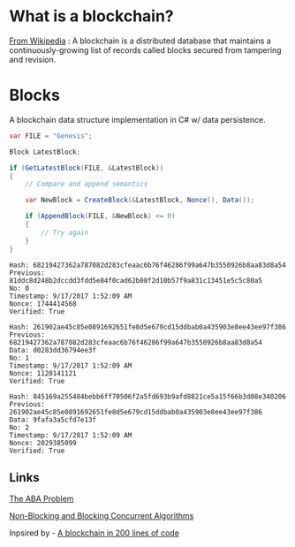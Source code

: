 # What is a blockchain?

[From Wikipedia](https://en.wikipedia.org/wiki/Blockchain) : A blockchain is a distributed database that maintains a continuously-growing list of records called blocks secured from tampering and revision.


# Blocks

A blockchain data structure implementation in C# w/ data persistence.

```csharp
var FILE = "Genesis";

Block LatestBlock;

if (GetLatestBlock(FILE, &LatestBlock))
{
    // Compare and append semantics

    var NewBlock = CreateBlock(&LatestBlock, Nonce(), Data());

    if (AppendBlock(FILE, &NewBlock) <= 0)
    {
        // Try again
    }
}
```

```
Hash: 68219427362a787082d283cfeaac6b76f46286f99a647b3550926b8aa83d8a54
Previous: 81ddc8d248b2dccdd3fdd5e84f0cad62b08f2d10b57f9a831c13451e5c5c80a5
No: 0
Timestamp: 9/17/2017 1:52:09 AM
Nonce: 1744414568
Verified: True

Hash: 261902ae45c85e0891692651fe8d5e679cd15ddbab0a435903e8ee43ee97f386
Previous: 68219427362a787082d283cfeaac6b76f46286f99a647b3550926b8aa83d8a54
Data: d0283dd36794ee3f
No: 1
Timestamp: 9/17/2017 1:52:09 AM
Nonce: 1120141121
Verified: True

Hash: 845169a255484bebb6ff70506f2a5fd693b9afd8821ce5a15f66b3d08e340206
Previous: 261902ae45c85e0891692651fe8d5e679cd15ddbab0a435903e8ee43ee97f386
Data: 9fafa3a5cfd7e13f
No: 2
Timestamp: 9/17/2017 1:52:09 AM
Nonce: 2029385099
Verified: True
```

## Links

[The ABA Problem](https://en.wikipedia.org/wiki/ABA_problem)

[Non-Blocking and Blocking Concurrent Algorithms](http://www.research.ibm.com/people/m/michael/podc-1996.pdf)

Inpsired by - [A blockchain in 200 lines of code](https://medium.com/@lhartikk/a-blockchain-in-200-lines-of-code-963cc1cc0e54)
